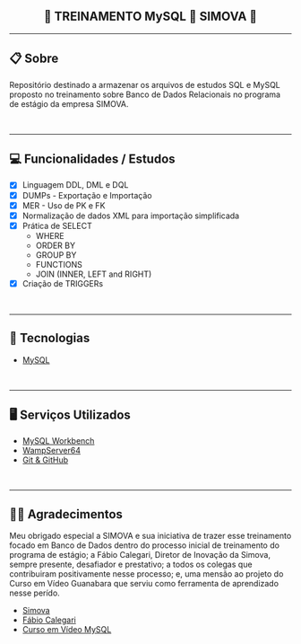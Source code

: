 <h2 align="center">🚧 TREINAMENTO MySQL 🚀 SIMOVA 🚧</h2>


---

<!-- Descrição incial do projeto -->
## 📋 Sobre 
Repositório destinado a armazenar os arquivos de estudos SQL e MySQL proposto no treinamento sobre Banco de Dados Relacionais no programa de estágio da empresa SIMOVA.
 
<br>

---

<!-- Marcar as funcionalidades já desenvolvidas durante a evolução dos commits -->
## 💻 Funcionalidades / Estudos
- [x] Linguagem DDL, DML e DQL
- [x] DUMPs - Exportação e Importação
- [x] MER - Uso de PK e FK
- [x] Normalização de dados XML para importação simplificada
- [x] Prática de SELECT
    - WHERE    
    - ORDER BY    
    - GROUP BY    
    - FUNCTIONS    
    - JOIN (INNER, LEFT and RIGHT)  
- [x] Criação de TRIGGERs

<br>

---

<!-- Inserir os links oficiais das tecnologias -->
## 🔧 Tecnologias 
- [MySQL](https://www.mysql.com)

<br>

---

## 🖥 Serviços Utilizados
- [MySQL Workbench](https://www.mysql.com/products/workbench/)
- [WampServer64](https://www.wampserver.com/en/download-wampserver-64bits/)
- [Git & GitHub](https://git-scm.com)

<br>

---

## 🤝🏽 Agradecimentos
Meu obrigado especial a SIMOVA e sua iniciativa de trazer esse treinamento focado em Banco de Dados dentro do processo inicial de treinamento do programa de estágio; a Fábio Calegari, Diretor de Inovação da Simova, sempre presente, desafiador e prestativo;  a todos os colegas que contribuiram positivamente nesse processo; e, uma mensão ao projeto do Curso em Vídeo Guanabara que serviu como ferramenta de aprendizado nesse perído.
* [Simova](https://www.linkedin.com/company/simova/mycompany/)
* [Fábio Calegari](https://www.linkedin.com/in/calegarifabio/)
* [Curso em Vídeo MySQL](https://www.cursoemvideo.com/curso/mysql/)